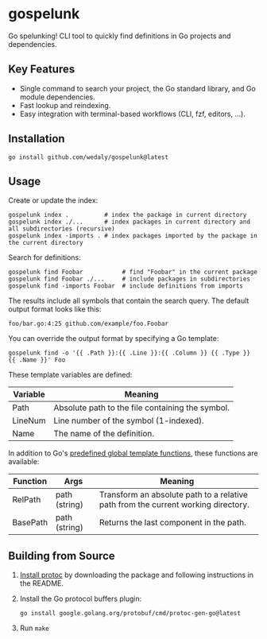 gospelunk
=========

Go spelunking! CLI tool to quickly find definitions in Go projects and dependencies.

Key Features
------------

-	Single command to search your project, the Go standard library, and Go module dependencies.
-	Fast lookup and reindexing.
-	Easy integration with terminal-based workflows (CLI, fzf, editors, ...).

Installation
------------

```
go install github.com/wedaly/gospelunk@latest
```

Usage
-----

Create or update the index:

```
gospelunk index .          # index the package in current directory
gospelunk index ./...      # index packages in current directory and all subdirectories (recursive)
gospelunk index -imports . # index packages imported by the package in the current directory
```

Search for definitions:

```
gospelunk find Foobar           # find "Foobar" in the current package
gospelunk find Foobar ./...     # include packages in subdirectories
gospelunk find -imports Foobar  # include definitions from imports
```

The results include all symbols that contain the search query. The default output format looks like this:

```
foo/bar.go:4:25 github.com/example/foo.Foobar
```

You can override the output format by specifying a Go template:

```
gospelunk find -o '{{ .Path }}:{{ .Line }}:{{ .Column }} {{ .Type }} {{ .Name }}' Foo
```

These template variables are defined:

| Variable | Meaning                                                             |
|----------|---------------------------------------------------------------------|
| Path     | Absolute path to the file containing the symbol.                    |
| LineNum  | Line number of the symbol (1-indexed).                              |
| Name     | The name of the definition.                                         |

In addition to Go's [predefined global template functions](https://pkg.go.dev/text/template#hdr-Functions), these functions are available:

| Function | Args          | Meaning                                                                           |
|----------|---------------|-----------------------------------------------------------------------------------|
| RelPath  | path (string) | Transform an absolute path to a relative path from the current working directory. |
| BasePath | path (string) | Returns the last component in the path.                                           |

Building from Source
--------------------

1.	[Install protoc](https://developers.google.com/protocol-buffers/docs/downloads) by downloading the package and following instructions in the README.
2.	Install the Go protocol buffers plugin:

	```
	go install google.golang.org/protobuf/cmd/protoc-gen-go@latest
	```

3.	Run `make`
